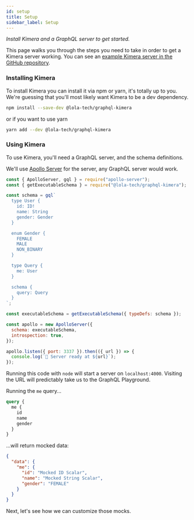 ```yaml
---
id: setup
title: Setup
sidebar_label: Setup
---
```


_Install Kimera and a GraphQL server to get started._

This page walks you through the steps you need to take in order to get a Kimera server working. You can see an [example Kimera server in the GitHub repository](https://github.com/lola-tech/graphql-kimera/tree/master/examples/server).

### Installing Kimera

To install Kimera you can install it via npm or yarn, it's totally up to you. We're guessing that you'll most likely want Kimera to be a dev dependency.

```sh
npm install --save-dev @lola-tech/graphql-kimera
```

or if you want to use yarn

```sh
yarn add --dev @lola-tech/graphql-kimera
```

### Using Kimera

To use Kimera, you'll need a GraphQL server, and the schema definitions.

We'll use [Apollo Server](https://www.apollographql.com/docs/apollo-server/getting-started/#step-2-install-dependencies) for the server, any GraphQL server would work.

```javascript title="server.js"
const { ApolloServer, gql } = require("apollo-server");
const { getExecutableSchema } = require("@lola-tech/graphql-kimera");

const schema = gql`
  type User {
    id: ID!
    name: String
    gender: Gender
  }

  enum Gender {
    FEMALE
    MALE
    NON_BINARY
  }

  type Query {
    me: User
  }

  schema {
    query: Query
  }
`;

const executableSchema = getExecutableSchema({ typeDefs: schema });

const apollo = new ApolloServer({
  schema: executableSchema,
  introspection: true,
});

apollo.listen({ port: 3337 }).then(({ url }) => {
  console.log(`🚀 Server ready at ${url}`);
});
```

Running this code with `node` will start a server on `localhost:4000`. Visiting the URL will predictably take us to the GraphQL Playground.

Running the `me` query...

```graphql
query {
  me {
    id
    name
    gender
  }
}
```

...will return mocked data:

```json
{
  "data": {
    "me": {
      "id": "Mocked ID Scalar",
      "name": "Mocked String Scalar",
      "gender": "FEMALE"
    }
  }
}
```

Next, let's see how we can customize those mocks.
